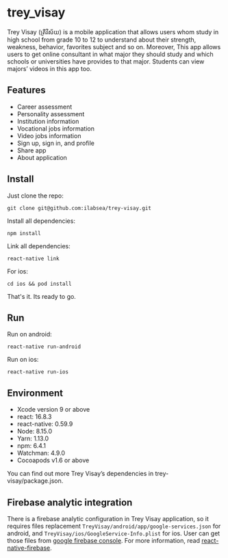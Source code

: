 # trey_visay

Trey Visay (ត្រីវិស័យ) is a mobile application that allows users whom study in high school from grade 10 to 12 to understand about their strength, weakness, behavior, favorites subject and so on. Moreover, This app allows users to get online consultant in what major they should study and which schools or universities have provides to that major. Students can view majors’ videos in this app too.

## Features

- Career assessment
- Personality assessment
- Institution information
- Vocational jobs information
- Video jobs information
- Sign up, sign in, and profile
- Share app
- About application

## Install

Just clone the repo:

```
git clone git@github.com:ilabsea/trey-visay.git
```

Install all dependencies:

```
npm install
```
Link all dependencies:

```
react-native link
```

For ios:

```
cd ios && pod install
```
That's it. Its ready to go.

## Run

Run on android:

```
react-native run-android
```

Run on ios:

```
react-native run-ios
```
## Environment

- Xcode version 9 or above
- react: 16.8.3
- react-native: 0.59.9
- Node: 8.15.0
- Yarn: 1.13.0
- npm: 6.4.1
- Watchman: 4.9.0
- Cocoapods v1.6 or above

You can find out more Trey Visay’s dependencies in trey-visay/package.json.

## Firebase analytic integration
There is a firebase analytic configuration in Trey Visay application, so it requires files replacement ```TreyVisay/android/app/google-services.json``` for android, and ```TreyVisay/ios/GoogleService-Info.plist``` for ios. User can get those files from [google firebase console](https://console.firebase.google.com/). For more information, read [react-native-firebase](https://github.com/invertase/react-native-firebase).

